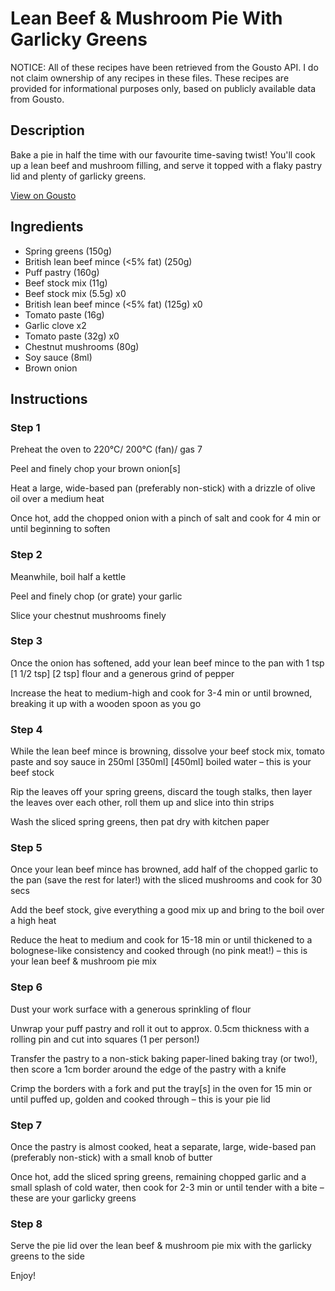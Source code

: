 # Lean Beef & Mushroom Pie With Garlicky Greens

NOTICE: All of these recipes have been retrieved from the Gousto API. I do not claim ownership of any recipes in these files. These recipes are provided for informational purposes only, based on publicly available data from Gousto.

## Description

Bake a pie in half the time with our favourite time-saving twist! You'll cook up a lean beef and mushroom filling, and serve it topped with a flaky pastry lid and plenty of garlicky greens. 

[View on Gousto](https://www.gousto.co.uk/recipes/cookbook/lean-beef-mushroom-pie-with-garlicky-greens)

## Ingredients

- Spring greens (150g)
- British lean beef mince (<5% fat) (250g)
- Puff pastry (160g)
- Beef stock mix (11g)
- Beef stock mix (5.5g) x0
- British lean beef mince (<5% fat) (125g) x0
- Tomato paste (16g)
- Garlic clove x2
- Tomato paste (32g) x0
- Chestnut mushrooms (80g)
- Soy sauce (8ml)
- Brown onion

## Instructions


### Step 1

Preheat the oven to 220°C/ 200°C (fan)/ gas 7

Peel and finely chop your brown onion[s]

Heat a large, wide-based pan (preferably non-stick) with a drizzle of olive oil over a medium heat

Once hot, add the chopped onion with a pinch of salt and cook for 4 min or until beginning to soften


### Step 2

Meanwhile, boil half a kettle

Peel and finely chop (or grate) your garlic

Slice your chestnut mushrooms finely


### Step 3

Once the onion has softened, add your lean beef mince to the pan with 1 tsp<span class="text-danger"> <span class="text-purple">[1 1/2 tsp] </span>[2 tsp] </span>flour and a generous grind of pepper

Increase the heat to medium-high and cook for 3-4 min or until browned, breaking it up with a wooden spoon as you go


### Step 4

While the lean beef mince is browning, dissolve your beef stock mix, tomato paste and soy sauce in 250ml <span class="text-purple">[350ml] </span><span class="text-danger">[450ml]</span> boiled water – this is your beef stock

Rip the leaves off your spring greens, discard the tough stalks, then layer the leaves over each other, roll them up and slice into thin strips

Wash the sliced spring greens, then pat dry with kitchen paper


### Step 5

Once your lean beef mince has browned, add half of the chopped garlic to the pan (save the rest for later!) with the sliced mushrooms and cook for 30 secs

Add the beef stock, give everything a good mix up and bring to the boil over a high heat

Reduce the heat to medium and cook for 15-18 min or until thickened to a bolognese-like consistency and cooked through (no pink meat!) – this is your lean beef & mushroom pie mix


### Step 6

Dust your work surface with a generous sprinkling of flour

Unwrap your puff pastry and roll it out to approx. 0.5cm thickness with a rolling pin and cut into squares (1 per person!)

Transfer the pastry to a non-stick baking paper-lined baking tray (or two!), then score a 1cm border around the edge of the pastry with a knife

Crimp the borders with a fork and put the tray[s]<span class="text-danger"> </span>in the oven for 15 min or until puffed up, golden and cooked through – this is your pie lid


### Step 7

Once the pastry is almost cooked, heat a separate, large, wide-based pan (preferably non-stick) with a small knob of butter

Once hot, add the sliced spring greens, remaining chopped garlic and a small splash of cold water, then cook for 2-3 min or until tender with a bite – these are your garlicky greens

### Step 8

Serve the pie lid over the lean beef & mushroom pie mix with the garlicky greens to the side

Enjoy!

